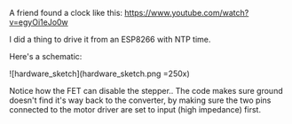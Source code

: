 A friend found a clock like this: https://www.youtube.com/watch?v=egyOi1eJo0w

I did a thing to drive it from an ESP8266 with NTP time.

Here's a schematic:

![hardware_sketch](hardware_sketch.png =250x)

Notice how the FET can disable the stepper.. The code makes sure ground doesn't find it's way back to the converter, by making sure the two pins connected to the motor driver are set to input (high impedance) first.



